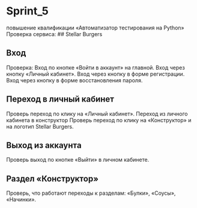 # Sprint_5
повышениe квалификации «Автоматизатор тестирования на Python»
Проверка сервиса: ## Stellar Burgers
## Вход
Проверка: 
Вход по кнопке «Войти в аккаунт» на главной.
Вход через кнопку «Личный кабинет».
Вход через кнопку в форме регистрации.
Вход через кнопку в форме восстановления пароля.
## Переход в личный кабинет
Проверь переход по клику на «Личный кабинет».
Переход из личного кабинета в конструктор 
Проверь переход по клику на «Конструктор» и на логотип Stellar Burgers.
## Выход из аккаунта
Проверь выход по кнопке «Выйти» в личном кабинете.
## Раздел «Конструктор»
Проверь, что работают переходы к разделам:
«Булки»,
«Соусы»,
«Начинки».
